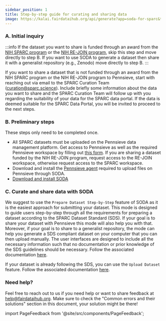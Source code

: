 ```yaml
---
sidebar_position: 1
title: Step-by-step guide for curating and sharing data
image: https://kalai.fairdataihub.org/api/generate?app=soda-for-sparc&title=Step-by-step%20guide%20to%20organize%20and%20submit%20SPARC%20datasets%20with%20SODA%20for%20SPARC&description=Getting%20Started&org=fairdataihub
---
```


### A. Initial inquiry

:::info
If the dataset you want to share is funded through an award from the [NIH SPARC program](https://commonfund.nih.gov/sparc) or the [NIH RE-JOIN program](https://heal.nih.gov/research/preclinical-translational/restoring-joint-health-function-reduce-pain), skip this step and move directly to step B. If you want to use SODA to generate a dataset then share it with a generalist repository (e.g., Zenodo) move directly to step B.
:::

If you want to share a dataset that is not funded through an award from the NIH SPARC program or the NIH RE-JOIN program to Pennsieve, start with reaching out via email to the SPARC Curation Team (curation@sparc.science). Include briefly some information about the data you want to share and the SPARC Curation Team will follow up with you regarding the suitability of your data for the SPARC data portal. If the data is deemed suitable for the SPARC Data Portal, you will be invited to proceed to the next steps.

### B. Preliminary steps

These steps only need to be completed once.

- All SPARC datasets must be uploaded on the Pennsieve data management platform. Get access to Pennsieve as well as the required Pennsieve workspace by filling out [this form](https://www.wrike.com/frontend/requestforms/index.html?token=eyJhY2NvdW50SWQiOjMyMDM1ODgsInRhc2tGb3JtSWQiOjUwMzQzN30JNDgwNTg4NjU3MjA3Nwk0MTg5ZTY0ODEyZGYxNTU1ZDJkYmU5MzIxNWZiNTQyZWUwZTMzY2U4NDQ5ODI0ZWI0YzZiMWZhNjVhYzgyOTRm). If you are sharing a dataset funded by the NIH RE-JOIN program, request access to the RE-JOIN workspace, otherwise request access to the SPARC workspace.
- Download and install the [Pennsieve agent](https://docs.pennsieve.io/docs/uploading-files-programmatically#1-installing-the-pennsieve-agent) required to upload files on Pennsieve through SODA.
- <a href="../getting-started/download-soda" target="\_blank"> Download and install SODA </a>

### C. Curate and share data with SODA

We suggest to use the `Prepare Dataset Step-by-Step` feature of SODA as it is the easiest approach for submitting your dataset. This mode is designed to guide users step-by-step through all the requirements for preparing a dataset according to the SPARC Dataset Standard (SDS). If your goal is to share your dataset with Pennsieve this mode will also help you with that. Moreover, if your goal is to share to a generalist repository, the mode can help you generate a SDS compliant dataset on your computer that you can then upload manually. The user interfaces are designed to include all the necessary information such that no documentation or prior knowledge of the SDS guidelines should be necessary. Follow the associated documentation [here](../guided).

If your dataset is already following the SDS, you can use the `Upload Dataset` feature. Follow the associated documentation [here](../upload-dataset/organize-dataset).

### Need help?

Feel free to reach out to us if you need help or want to share feedback at help@fairdataihub.org. Make sure to check the "Common errors and their solutions" section in this document, your solution might be there!

import PageFeedback from '@site/src/components/PageFeedback';

<PageFeedback />
